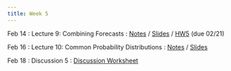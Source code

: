 ```yaml
---
title: Week 5
---
```


Feb 14
: Lecture 9: Combining Forecasts
    : [Notes](/lectures/lec9-combining-forecasts) / [Slides](https://docs.google.com/presentation/d/12k1OUos9rfB5No6lkIOI3fPn_xmJ6jpChC8P04f9T2I/edit#slide=id.gd1ed9910c2_0_67) / [HW5](/assets/hw5.pdf) (due 02/21)

Feb 16
: Lecture 10: Common Probability Distributions
    : [Notes](/lectures/lec10-common-distributions) / [Slides](https://docs.google.com/presentation/d/1qT3mNAyvQ4yKKAceImB5HGfmB9cLWkoEEAyy4038jcE/edit?usp=sharing)

Feb 18
: Discussion 5
    : [Discussion Worksheet](https://docs.google.com/document/d/1cZCIQ2bsaQ8Bwvg6cEfrJUiFZDiVQi4UGK0sA4db0HY/edit?usp=sharing) 
